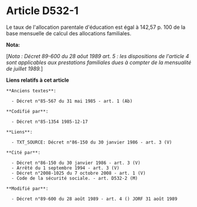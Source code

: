 # Article D532-1

Le taux de l'allocation parentale d'éducation est égal à 142,57 p. 100 de la base mensuelle de calcul des allocations
familiales.

**Nota:**

[*Nota : Décret 89-600 du 28 aôut 1989 art. 5 : les dispositions    de l'article 4 sont applicables aux prestations
familiales dues    à compter de la mensualité de juillet 1989.*]

**Liens relatifs à cet article**

	**Anciens textes**:

	  - Décret n°85-567 du 31 mai 1985 - art. 1 (Ab)

	**Codifié par**:

	  - Décret n°85-1354 1985-12-17

	**Liens**:

	  - TXT_SOURCE: Décret n°86-150 du 30 janvier 1986 - art. 3 (V)

	**Cité par**:

	  - Décret n°86-150 du 30 janvier 1986 - art. 3 (V)
	  - Arrêté du 1 septembre 1994 - art. 3 (V)
	  - Décret n°2008-1025 du 7 octobre 2008 - art. 1 (V)
	  - Code de la sécurité sociale. - art. D532-2 (M)

	**Modifié par**:

	  - Décret n°89-600 du 28 août 1989 - art. 4 () JORF 31 août 1989
